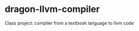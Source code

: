 dragon-llvm-compiler
====================

Class project: compiler from a textbook language to llvm code